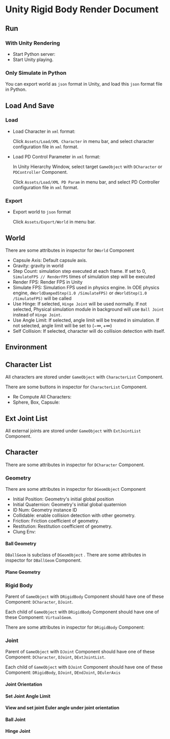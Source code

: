# Unity Rigid Body Render Document

## Run

### With Unity Rendering

- Start Python server: 
- Start Unity playing.

### Only Simulate in Python

You can export world as `json` format in Unity, and load this `json` format file in Python.

## Load And Save

### Load

- Load Character in `xml` format:

  Click `Assets/Load/XML Character` in menu bar, and select character configuration file in `xml` format.

- Load PD Control Parameter in `xml` format:

  In Unity Hierarchy Window, select target `GameObject` with `DCharacter` or `PDController` Component.

   Click `Assets/Load/XML PD Param` in menu bar, and select PD Controller  configuration file in `xml` format.

### Export

- Export world to `json`  format

  Click `Assets/Export/World` in menu bar.

## World

There are some attributes in inspector for `DWorld` Component

- Capsule Axis: Default capsule axis. 
- Gravity: gravity in world
- Step Count: simulation step executed at each frame. If set to 0, `SimulateFPS // RenderFPS` times of simulation step will be executed
- Render FPS: Render FPS in Unity
- Simulate FPS: Simulation FPS used in physics engine. In ODE physics engine, `dWorldDampedStep(1.0 /SimulateFPS)`  or `dWorldStep(1.0 /SimulateFPS)` will be called
- Use Hinge: If selected, `Hinge Joint` will be used normally. If not selected, Physical simulation module in background will use `Ball Joint` instead of `Hinge Joint`.
- Use Angle Limit: If selected, angle limit will be treated in simulation. If not selected,  angle limit will be set to $(-\infty, +\infty)$
- Self Collision: If selected, character will do collision detection with itself.

## Environment

## Character List

All characters are stored under `GameObject` with `CharacterList` Component.

There are some buttons in inspector for `CharacterList` Component.

- Re Compute All Characters:
- Sphere, Box, Capsule: 

## Ext Joint List

All external joints are stored under `GameObject` with `ExtJointList` Component.

## Character

There are some attributes in inspector for `DCharacter` Component.

### Geometry

There are some attributes in inspector for `DGeomObject` Component

- Initial Position: Geometry's initial global position
- Initial Quaternion: Geometry's initial global quaternion
- ID Num: Geometry instance ID 
- Collidable: enable collision detection with other geometry.
- Friction: Friction coefficient of geometry.
- Restitution: Restitution coefficient of geometry.
- Clung Env: 

#### Ball Geometry

`DBallGeom` is subclass of `DGeomObject` . There are some attributes in inspector for `DBallGeom` Component.

#### Plane Geometry



### Rigid Body

Parent of `GameObject` with `DRigidBody` Component should have one of these Component: `DCharacter`, `DJoint`.

Each child of `GameObject` with `DRigidBody` Component should have one of these Component: `VirtualGeom`.

There are some attributes in inspector for `DRigidBody` Component:



### Joint

Parent of `GameObject` with `DJoint` Component should have one of these Component: `DCharacter`, `DJoint`, `DExtJointList`. 

Each child of `GameObject` with `DJoint` Component should have one of  these Component: `DRigidBody`, `DJoint`, `DEndJoint`, `DEulerAxis`

#### Joint Orientation

#### Set Joint Angle Limit

#### View and set joint Euler angle under joint orientation

#### Ball Joint

#### Hinge Joint

